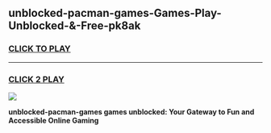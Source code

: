 
## unblocked-pacman-games-Games-Play-Unblocked-&-Free-pk8ak
<h3>
<a href="https://premium76.site?title=unblocked-pacman-games&ref=24A">CLICK TO PLAY</a></h3>
<hr>

<h3>
<a href="https://premium76.site?title=unblocked-pacman-games&ref=24A">CLICK 2 PLAY</a>
  
</h3>

<a href="https://premium76.site?title=unblocked-pacman-games&ref=24A"><img src="https://clearcache.store/games.png"></a>


**unblocked-pacman-games games unblocked: Your Gateway to Fun and Accessible Online Gaming**
